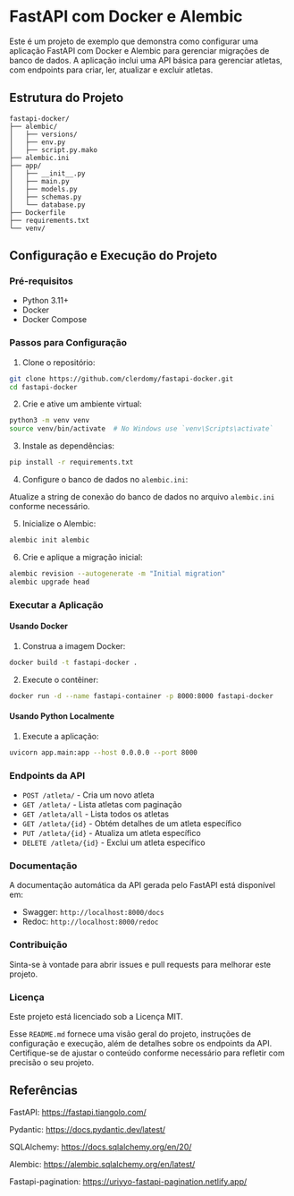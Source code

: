 # FastAPI com Docker e Alembic

Este é um projeto de exemplo que demonstra como configurar uma aplicação FastAPI com Docker e Alembic para gerenciar migrações de banco de dados. A aplicação inclui uma API básica para gerenciar atletas, com endpoints para criar, ler, atualizar e excluir atletas.

## Estrutura do Projeto

```
fastapi-docker/
├── alembic/
│   ├── versions/
│   ├── env.py
│   ├── script.py.mako
├── alembic.ini
├── app/
│   ├── __init__.py
│   ├── main.py
│   ├── models.py
│   ├── schemas.py
│   └── database.py
├── Dockerfile
├── requirements.txt
└── venv/
```

## Configuração e Execução do Projeto

### Pré-requisitos

- Python 3.11+
- Docker
- Docker Compose

### Passos para Configuração

1. Clone o repositório:

```bash
git clone https://github.com/clerdomy/fastapi-docker.git
cd fastapi-docker
```

2. Crie e ative um ambiente virtual:

```bash
python3 -m venv venv
source venv/bin/activate  # No Windows use `venv\Scripts\activate`
```

3. Instale as dependências:

```bash
pip install -r requirements.txt
```

4. Configure o banco de dados no `alembic.ini`:

Atualize a string de conexão do banco de dados no arquivo `alembic.ini` conforme necessário.

5. Inicialize o Alembic:

```bash
alembic init alembic
```

6. Crie e aplique a migração inicial:

```bash
alembic revision --autogenerate -m "Initial migration"
alembic upgrade head
```

### Executar a Aplicação

#### Usando Docker

1. Construa a imagem Docker:

```bash
docker build -t fastapi-docker .
```

2. Execute o contêiner:

```bash
docker run -d --name fastapi-container -p 8000:8000 fastapi-docker
```

#### Usando Python Localmente

1. Execute a aplicação:

```bash
uvicorn app.main:app --host 0.0.0.0 --port 8000
```

### Endpoints da API

- `POST /atleta/` - Cria um novo atleta
- `GET /atleta/` - Lista atletas com paginação
- `GET /atleta/all` - Lista todos os atletas
- `GET /atleta/{id}` - Obtém detalhes de um atleta específico
- `PUT /atleta/{id}` - Atualiza um atleta específico
- `DELETE /atleta/{id}` - Exclui um atleta específico

### Documentação

A documentação automática da API gerada pelo FastAPI está disponível em:

- Swagger: `http://localhost:8000/docs`
- Redoc: `http://localhost:8000/redoc`

### Contribuição

Sinta-se à vontade para abrir issues e pull requests para melhorar este projeto.

### Licença

Este projeto está licenciado sob a Licença MIT.

Esse `README.md` fornece uma visão geral do projeto, instruções de configuração e execução, além de detalhes sobre os endpoints da API. Certifique-se de ajustar o conteúdo conforme necessário para refletir com precisão o seu projeto.

## Referências
FastAPI: https://fastapi.tiangolo.com/

Pydantic: https://docs.pydantic.dev/latest/

SQLAlchemy: https://docs.sqlalchemy.org/en/20/

Alembic: https://alembic.sqlalchemy.org/en/latest/

Fastapi-pagination: https://uriyyo-fastapi-pagination.netlify.app/
